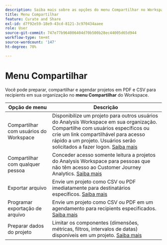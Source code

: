 ```yaml
---
description: Saiba mais sobre as opções do menu Compartilhar no Workspace.
title: Menu Compartilhar
feature: Curate and Share
exl-id: d7f92e59-18e9-43cd-8121-3c970434aaee
role: User
source-git-commit: 747e77b964006404d70b500b28ec44005d65d944
workflow-type: tm+mt
source-wordcount: '147'
ht-degree: 70%

---
```


# Menu Compartilhar

Você pode preparar, compartilhar e agendar projetos em PDF e CSV para recipients em sua organização no **menu Compartilhar** do Workspace.

| Opção de menu | Descrição |
|---|---|
| Compartilhar com usuários do Workspace | Disponibilize um projeto para outros usuários do Analysis Workspace em sua organização. Compartilhe com usuários específicos ou crie um link compartilhável para acesso rápido a um projeto. Usuários serão solicitados a fazer logon. [Saiba mais](/help/analysis-workspace/curate-share/share-projects.md) |
| Compartilhar com qualquer pessoa | Conceder acesso somente leitura a projetos do Analysis Workspace para pessoas que não têm acesso ao Customer Journey Analytics. [Saiba mais](/help/analysis-workspace/curate-share/share-projects.md) |
| Exportar arquivo | Envie um projeto como CSV ou PDF imediatamente para destinatários específicos. [Saiba mais](/help/analysis-workspace/export/t-schedule-report.md) |
| Programar exportação de arquivo | Envie um projeto como CSV ou PDF em um agendamento para recipients especificados. [Saiba mais](/help/analysis-workspace/export/t-schedule-report.md) |
| Preparar dados do projeto | Limitar os componentes (dimensões, métricas, filtros, intervalos de datas) disponíveis em um projeto. [Saiba mais](/help/analysis-workspace/curate-share/curate.md) |
